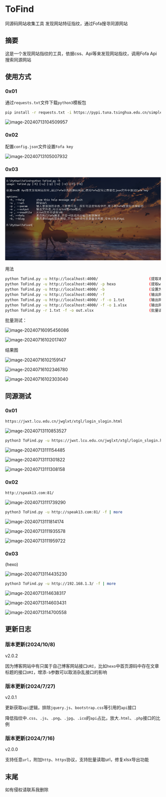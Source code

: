 # ToFind
同源码网站收集工具
发现网站特征指纹，通过Fofa搜寻同源网站

## 摘要

这是一个发现网站指纹的工具，依据css、Api等来发现网站指纹，调用Fofa Api搜索同源网站

## 使用方式

### 0x01

通过`requests.txt`文件下载`python3`模板包

```bash
pip install -r requests.txt -i https://pypi.tuna.tsinghua.edu.cn/simple
```

![image-20240713104509957](images/同源码网站收集工具/image-20240713104509957.png)

### 0x02

配置`config.json`文件设置`Fofa key`

![image-20240713105007932](images/同源码网站收集工具/image-20240713105007932.png)

### 0x03

![image-20241008153436163](images/同源码网站收集工具/image-20241008153436163.png)

用法

```bash
python ToFind.py -u http://localhost:4000/                       (提取本地4000端口web服务的网站指纹)        
python ToFind.py -u http://localhost:4000/ -p hexo               (提取web网站指纹并且附加参数“hexo”，如果提取的指纹为“/login”，最后的指纹为 "/login" && "hexo")
python ToFind.py -u http://localhost:4000/ -b                    (设置为blog首页网站，指纹中只存在类名) 
python ToFind.py -u http://localhost:4000/ -f                    (输出网站指纹，并且使用Fofa查询同源的网站并显示在命令行中)
python ToFind.py -u http://localhost:4000/ -f -o 1.txt           (输出网站指纹，使用Fofa查询同源的网站将其保存在1.txt文件中)
python ToFind.py -u http://localhost:4000/ -f -o 1.xlsx          (输出网站指纹，使用Fofa查询同源的网站将其保存在1.xlsx文件中)
python ToFind.py -r 1.txt -f -o out.xlsx                         (批量读取1.txt中的url通过Fofa搜索数据导出至out.xlsx)
```

批量测试：

![image-20240716095456086](images/同源码网站收集工具/image-20240716095456086.png)

![image-20240716102017407](images/同源码网站收集工具/image-20240716102017407.png)

结果图

![image-20240716102159147](images/同源码网站收集工具/image-20240716102159147.png)

![image-20240716102346780](images/同源码网站收集工具/image-20240716102346780.png)

![image-20240716102303040](images/同源码网站收集工具/image-20240716102303040.png)

## 同源测试

### 0x01

```bash
https://jwxt.lcu.edu.cn/jwglxt/xtgl/login_slogin.html
```

![image-20240713110853527](images/同源码网站收集工具/image-20240713110853527.png)

```bash
python3 ToFind.py -u https://jwxt.lcu.edu.cn/jwglxt/xtgl/login_slogin.html -f | more
```

![image-20240713111154485](images/同源码网站收集工具/image-20240713111154485.png)

![image-20240713111301822](images/同源码网站收集工具/image-20240713111301822.png)

![image-20240713111308158](images/同源码网站收集工具/image-20240713111308158.png)
### 0x02

```bash
http://speak13.com:81/
```

![image-20240713111739290](images/同源码网站收集工具/image-20240713111739290.png)

```bash
python3 ToFind.py -u http://speak13.com:81/ -f | more
```

![image-20240713111814174](images/同源码网站收集工具/image-20240713111814174.png)

![image-20240713111935578](images/同源码网站收集工具/image-20240713111935578.png)

![image-20240713111959722](images/同源码网站收集工具/image-20240713111959722.png)

### 0x03

(hexo)

![image-20240713114435230](images/同源码网站收集工具/image-20240713114435230.png)

```bash
python3 ToFind.py -u http://192.168.1.3/ -f | more
```

![image-20240713114638317](images/同源码网站收集工具/image-20240713114638317.png)

![image-20240713114603431](images/同源码网站收集工具/image-20240713114603431.png)

![image-20240713114700558](images/同源码网站收集工具/image-20240713114700558.png)

## 更新日志

### 版本更新(2024/10/8)

v2.0.2

因为博客网站中有只属于自己博客网站接口`URI`，比如`hexo`中首页源码中存在文章标题的接口`URI`，增添`-b`参数可以取消杂乱接口的影响

### 版本更新(2024/7/27)

v2.0.1

更新获取`api`逻辑，排除`jquery.js`、`bootstrap.css`等引用的`api`接口

降低指纹中`.css`、`.js`、`.png`、`.jpg`、`.ico`的`api`占比，放大`.html`、`.php`接口的比例

### 版本更新(2024/7/16)

v2.0.0

支持任意`url`，附加`http`、`https`协议，支持批量读取url，修复xlsx导出功能

## 末尾

如有侵权请联系我删除
